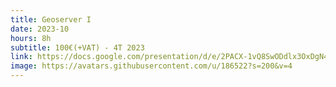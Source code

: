 ```yaml
---
title: Geoserver I
date: 2023-10
hours: 8h
subtitle: 100€(+VAT) - 4T 2023
link: https://docs.google.com/presentation/d/e/2PACX-1vQ8SwODdlx3OxDgN4_PkcGL4VevtCyjLwcnXJOoQPj38BXqiP8WRAbnIY5GZGgPEP3-Lqr_vKTe4foe/pub?start=true&loop=false&delayms=3000
image: https://avatars.githubusercontent.com/u/186522?s=200&v=4
---
```


